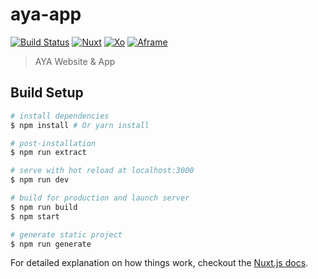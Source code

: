 # aya-app

[![Build Status](https://travis-ci.org/aya-experience/aya-experience.github.io.svg?branch=prod)](https://travis-ci.org/aya-experience/aya-experience.github.io)
[![Nuxt](https://img.shields.io/badge/nuxt-%5E1.1.1-brightgreen.svg)](https://github.com/nuxt/nuxt.js)
[![Xo](https://img.shields.io/badge/code%20style-xo-ff69b4.svg)](https://github.com/xojs/xo)
[![Aframe](https://img.shields.io/badge/aframe-%5E0.8.0-ff69b4.svg)](https://github.com/aframevr/aframe)

> AYA Website & App

## Build Setup

``` bash
# install dependencies
$ npm install # Or yarn install

# post-installation
$ npm run extract

# serve with hot reload at localhost:3000
$ npm run dev

# build for production and launch server
$ npm run build
$ npm start

# generate static project
$ npm run generate
```

For detailed explanation on how things work, checkout the [Nuxt.js docs](https://github.com/nuxt/nuxt.js).
